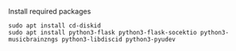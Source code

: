 Install required packages


```
sudo apt install cd-diskid
sudo apt install python3-flask python3-flask-socektio python3-musicbrainzngs python3-libdiscid python3-pyudev
```
